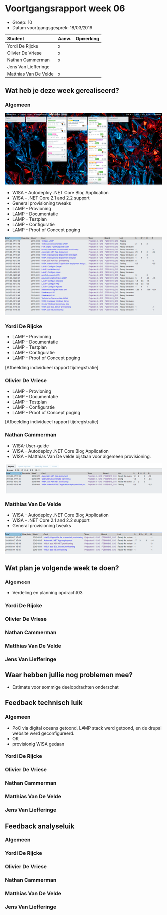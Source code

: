 # Voortgangsrapport week 06

* Groep: 10
* Datum voortgangsgesprek: 18/03/2019

| Student  | Aanw. | Opmerking |
| :---     | :---  | :---      |
| Yordi De Rijcke |   x    |           |
| Olivier De Vriese |  x     |           |
| Nathan Cammerman |    x   |           |
| Jens Van Liefferinge |       |         |
| Matthias Van De Velde | x      |           |

## Wat heb je deze week gerealiseerd?

### Algemeen

![Kanban-bord](week06-Kanbanbord.png)

* WISA - Autodeploy .NET Core Blog Application
* WISA - .NET Core 2.1 and 2.2 support
* General provisioning tweaks
* LAMP - Provioning
* LAMP - Documentatie
* LAMP - Testplan
* LAMP - Configuratie
* LAMP - Proof of Concept poging

![Time-per-assignment](week06-time-per-assignment.png)

### Yordi De Rijcke

* LAMP - Provioning
* LAMP - Documentatie
* LAMP - Testplan
* LAMP - Configuratie
* LAMP - Proof of Concept poging

[Afbeelding individueel rapport tijdregistratie]

### Olivier De Vriese

* LAMP - Provioning
* LAMP - Documentatie
* LAMP - Testplan
* LAMP - Configuratie
* LAMP - Proof of Concept poging

[Afbeelding individueel rapport tijdregistratie]

### Nathan Cammerman

* WISA-User-guide
* WISA - Autodeploy .NET Core Blog Application
* WISA - Matthias Van De velde bijstaan voor algemeen provisioning.

![Time-registration-week06-NathanCammerman](week06NathanCammerman.png)

### Matthias Van De Velde

* WISA - Autodeploy .NET Core Blog Application
* WISA - .NET Core 2.1 and 2.2 support
* General provisioning tweaks

![Time-registration-week05-MatthiasVanDeVelde](week06-MatthiasVanDeVelde.png)

## Wat plan je volgende week te doen?

### Algemeen
* Verdeling en planning opdracht03

### Yordi De Rijcke
### Olivier De Vriese
### Nathan Cammerman
### Matthias Van De Velde
### Jens Van Liefferinge

## Waar hebben jullie nog problemen mee?

* Estimate voor sommige deelopdrachten onderschat

## Feedback technisch luik

### Algemeen
* PoC via digital oceans getoond, LAMP stack werd getoond, en de drupal website werd geconfigureerd.
* OK
* provisionig WISA gedaan

### Yordi De Rijcke
### Olivier De Vriese
### Nathan Cammerman
### Matthias Van De Velde
### Jens Van Liefferinge

## Feedback analyseluik

### Algemeen

### Yordi De Rijcke
### Olivier De Vriese
### Nathan Cammerman
### Matthias Van De Velde
### Jens Van Liefferinge

